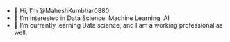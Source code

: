 - 👋 Hi, I’m @MaheshKumbhar0880
- 👀 I’m interested in Data Science, Machine Learning, AI
- 🌱 I’m currently learning Data science, and I am a working professional as well.


<!---
MaheshKumbhar0880/MaheshKumbhar0880 is a ✨ special ✨ repository because its `README.md` (this file) appears on your GitHub profile.
You can click the Preview link to take a look at your changes.
--->
